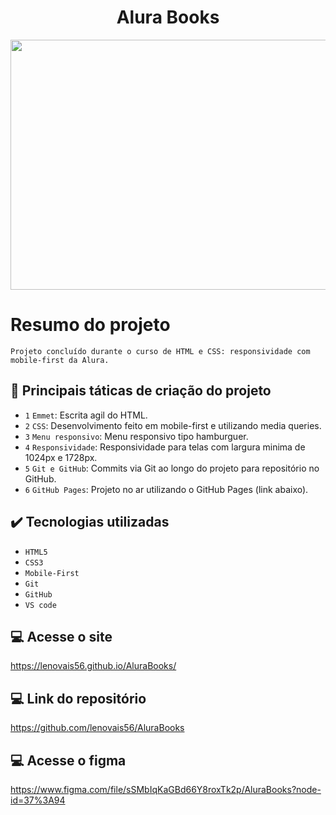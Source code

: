 <h1 align="center" font-size="bold"> Alura Books </h1>


<span align="center">
  <img width="600" height="400" src="assets/img/print/alurabooks.gif">
</span>

# Resumo do projeto

<p>
  
  ``Projeto concluído durante o curso de HTML e CSS: responsividade com mobile-first da Alura.``

</p>

## 🔨 Principais táticas de criação do projeto

- `1` `Emmet`: Escrita agil do HTML.
- `2` `CSS`: Desenvolvimento feito em mobile-first e utilizando media queries.
- `3` `Menu responsivo`: Menu responsivo tipo hamburguer.
- `4` `Responsividade`: Responsividade para telas com largura minima de 1024px e 1728px.
- `5` `Git e GitHub`: Commits via Git ao longo do projeto para repositório no GitHub.
- `6` `GitHub Pages`: Projeto no ar utilizando o GitHub Pages (link abaixo).

## ✔️ Tecnologias utilizadas

- ``HTML5``
- ``CSS3``
- ``Mobile-First``
- ``Git``
- ``GitHub``
- ``VS code``

## 💻 Acesse o site

https://lenovais56.github.io/AluraBooks/

## 💻 Link do repositório

https://github.com/lenovais56/AluraBooks

## 💻 Acesse o figma

https://www.figma.com/file/sSMbIqKaGBd66Y8roxTk2p/AluraBooks?node-id=37%3A94